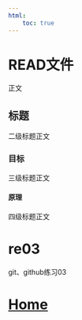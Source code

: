 ```yaml
---
html:
    toc: true
---
```


# READ文件
正文


## 标题
二级标题正文
### 目标
三级标题正文
#### 原理
四级标题正文

# re03
git、github练习03

# [Home](index.html)